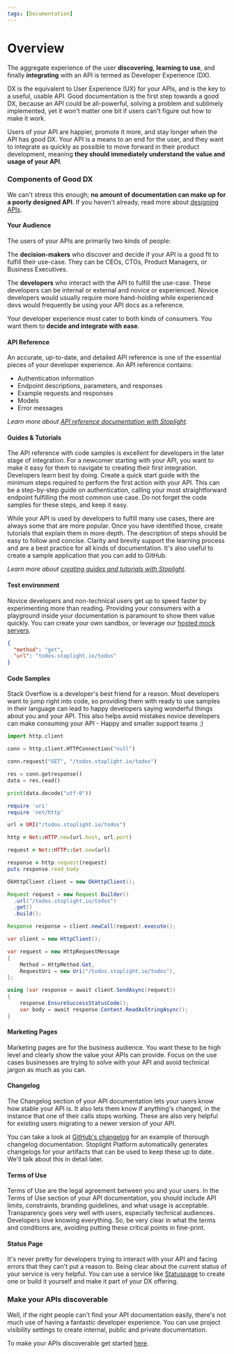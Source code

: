 ```yaml
---
tags: [Documentation]
---
```


# Overview

The aggregate experience of the user **discovering**, **learning to use**, and finally **integrating** with an API is termed as Developer Experience (DX). 

DX is the equivalent to User Experience (UX) for your APIs, and is the key to a useful, usable API. Good documentation is the first step towards a good DX, because an API could be all-powerful, solving a problem and sublimely implemented, yet it won't matter one bit if users can't figure out how to make it work. 

Users of your API are happier, promote it more, and stay longer when the API has good DX. Your API is a means to an end for the user, and they want to integrate as quickly as possible to move forward in their product development, meaning **they should immediately understand the value and usage of your API**.

### Components of Good DX

We can't stress this enough; **no amount of documentation can make up for a poorly designed API**. If you haven't already, read more about [designing APIs](../3.-design/a.overview.md). 

#### Your Audience

The users of your APIs are primarily two kinds of people:

The **decision-makers** who discover and decide if your API is a good fit to fulfill their use-case. They can be CEOs, CTOs, Product Managers, or Business Executives. 
 
The **developers** who interact with the API to fulfill the use-case. These developers can be internal or external and novice or experienced. Novice developers would usually require more hand-holding while experienced devs would frequently be using your API docs as a reference. 

Your developer experience must cater to both kinds of consumers. You want them to **decide and integrate with ease**. 

#### API Reference

An accurate, up-to-date, and detailed API reference is one of the essential pieces of your developer experience. An API reference contains:

- Authentication information
- Endpoint descriptions, parameters, and responses
- Example requests and responses
- Models
- Error messages

_Learn more about [API reference documentation with Stoplight](./b.types-of-documentation.md)._

#### Guides & Tutorials

The API reference with code samples is excellent for developers in the later stage of integration. For a newcomer starting with your API, you want to make it easy for them to navigate to creating their first integration. Developers learn best by doing. Create a quick start guide with the minimum steps required to perform the first action with your API. This can be a step-by-step guide on authentication, calling your most straightforward endpoint fulfilling the most common use case. Do not forget the code samples for these steps, and keep it easy.  

While your API is used by developers to fulfill many use cases, there are always some that are more popular. Once you have identified those, create tutorials that explain them in more depth. The description of steps should be easy to follow and concise. Clarity and brevity support the learning process and are a best practice for all kinds of documentation. It's also useful to create a sample application that you can add to GitHub. 

_Learn more about [creating guides and tutorials with Stoplight](./b.types-of-documentation.md)._

#### Test environment

Novice developers and non-technical users get up to speed faster by experimenting more than reading. Providing your consumers with a playground inside your documentation is paramount to show them value quickly. You can create your own sandbox, or leverage our [hosted mock servers](../3.-design/d.setting-up-a-mock-server.md).

```json http
{
  "method": "get",
  "url": "todos.stoplight.io/todos"
}
```

#### Code Samples

Stack Overflow is a developer's best friend for a reason. Most developers want to jump right into code, so providing them with ready to use samples in their language can lead to happy developers saying wonderful things about you and your API. This also helps avoid mistakes novice developers can make consuming your API - Happy and smaller support teams ;)
<!--
type: tab
title: Python
-->
```python
import http.client

conn = http.client.HTTPConnection("null")

conn.request("GET", "/todos.stoplight.io/todos")

res = conn.getresponse()
data = res.read()

print(data.decode("utf-8"))
```
<!--
type: tab
title: Ruby
-->
```ruby
require 'uri'
require 'net/http'

url = URI("/todos.stoplight.io/todos")

http = Net::HTTP.new(url.host, url.port)

request = Net::HTTP::Get.new(url)

response = http.request(request)
puts response.read_body
```
<!--
type: tab
title: Java
-->
```java
OkHttpClient client = new OkHttpClient();

Request request = new Request.Builder()
  .url("/todos.stoplight.io/todos")
  .get()
  .build();

Response response = client.newCall(request).execute();
```
<!--
type: tab
title: C#
-->
```csharp
var client = new HttpClient();

var request = new HttpRequestMessage
{
    Method = HttpMethod.Get,
    RequestUri = new Uri("/todos.stoplight.io/todos"),
};

using (var response = await client.SendAsync(request))
{
    response.EnsureSuccessStatusCode();
    var body = await response.Content.ReadAsStringAsync();
}
```
<!-- type: tab-end -->

#### Marketing Pages

Marketing pages are for the business audience. You want these to be high level and clearly show the value your APIs can provide. Focus on the use cases businesses are trying to solve with your API and avoid technical jargon as much as you can. 

#### Changelog

The Changelog section of your API documentation lets your users know how stable your API is. It also lets them know if anything's changed, in the instance that one of their calls stops working. These are also very helpful for existing users migrating to a newer version of your API. 

You can take a look at [GitHub's changelog](https://developer.github.com/changes/) for an example of thorough changelog documentation. Stoplight Platform automatically generates changelogs for your artifacts that can be used to keep these up to date. We'll talk about this in detail later. 

#### Terms of Use

Terms of Use are the legal agreement between you and your users. In the Terms of Use section of your API documentation, you should include API limits, constraints, branding guidelines, and what usage is acceptable. Transparency goes very well with users, especially technical audiences. Developers love knowing everything. So, be very clear in what the terms and conditions are, avoiding putting these critical points in fine-print. 

#### Status Page

It's never pretty for developers trying to interact with your API and facing errors that they can't put a reason to. Being clear about the current status of your service is very helpful. You can use a service like [Statuspage](https://www.statuspage.io/) to create one or build it yourself and make it part of your DX offering. 

### Make your APIs discoverable

Well, if the right people can't find your API documentation easily, there's not much use of having a fantastic developer experience. You can use project visibility settings to create internal, public and private documentation.
 
To make your APIs discoverable get started [here](../1.-quickstarts/share-documentation-quickstart.md). 
